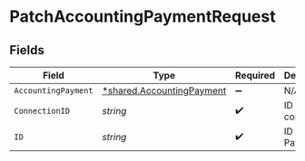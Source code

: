 # PatchAccountingPaymentRequest


## Fields

| Field                                                                 | Type                                                                  | Required                                                              | Description                                                           |
| --------------------------------------------------------------------- | --------------------------------------------------------------------- | --------------------------------------------------------------------- | --------------------------------------------------------------------- |
| `AccountingPayment`                                                   | [*shared.AccountingPayment](../../models/shared/accountingpayment.md) | :heavy_minus_sign:                                                    | N/A                                                                   |
| `ConnectionID`                                                        | *string*                                                              | :heavy_check_mark:                                                    | ID of the connection                                                  |
| `ID`                                                                  | *string*                                                              | :heavy_check_mark:                                                    | ID of the Payment                                                     |